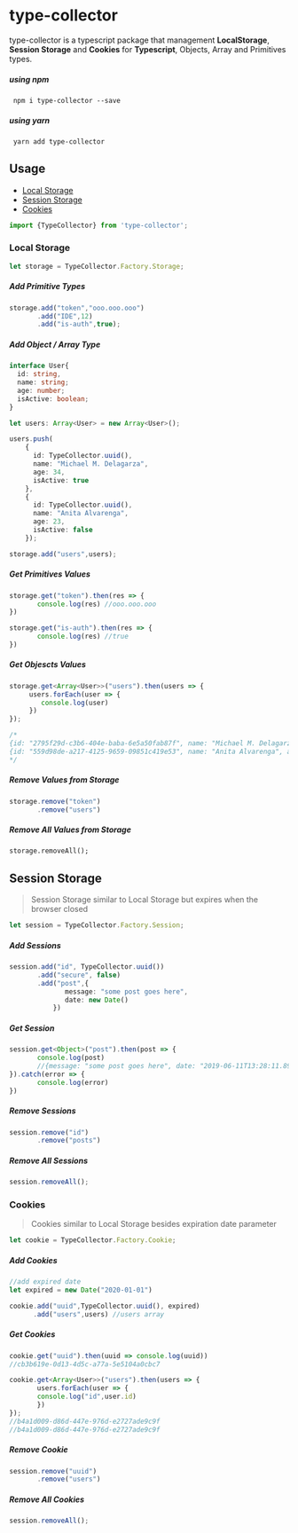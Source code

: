 # type-collector

type-collector is a typescript package that management **LocalStorage**, **Session Storage** and **Cookies** for **Typescript**, Objects, Array and Primitives types.

##### using npm
``` npm i type-collector --save```

##### using yarn
``` yarn add type-collector```

## Usage
* [Local Storage](#Local-Storage)
* [Session Storage](#Session-Storage)
* [Cookies](#cookies)

```typescript
import {TypeCollector} from 'type-collector';
```

### Local Storage
```typescript
let storage = TypeCollector.Factory.Storage;
```
##### Add Primitive Types
```typescript
storage.add("token","ooo.ooo.ooo")
       .add("IDE",12)
       .add("is-auth",true);                    
```
##### Add Object / Array Type
```typescript
interface User{
  id: string,
  name: string;
  age: number;
  isActive: boolean;
}

let users: Array<User> = new Array<User>();

users.push(
    {
      id: TypeCollector.uuid(),
      name: "Michael M. Delagarza",
      age: 34,
      isActive: true
    },
    {
      id: TypeCollector.uuid(),
      name: "Anita Alvarenga",
      age: 23,
      isActive: false
    });

storage.add("users",users);
```

##### Get Primitives Values

```typescript
storage.get("token").then(res => {
       console.log(res) //ooo.ooo.ooo
})

storage.get("is-auth").then(res => {
       console.log(res) //true
})
```
##### Get Objescts Values

```typescript
storage.get<Array<User>>("users").then(users => {
     users.forEach(user => {
        console.log(user)
     })  
});

/*
{id: "2795f29d-c3b6-404e-baba-6e5a50fab87f", name: "Michael M. Delagarza", age: 34, isActive: true}
{id: "559d98de-a217-4125-9659-09851c419e53", name: "Anita Alvarenga", age: 23, isActive: false}
*/
```

##### Remove Values from Storage

```typescript
storage.remove("token")
       .remove("users")
```
##### Remove All Values from Storage
 ```
 storage.removeAll();
 ```
## Session Storage
>Session Storage similar to Local Storage but expires when the browser closed

```typescript
let session = TypeCollector.Factory.Session;
```
##### Add Sessions
```typescript
session.add("id", TypeCollector.uuid())
       .add("secure", false)
       .add("post",{
              message: "some post goes here",
              date: new Date()
           })
```
##### Get Session
```typescript
session.get<Object>("post").then(post => {
       console.log(post)
       //{message: "some post goes here", date: "2019-06-11T13:28:11.892Z"}
}).catch(error => {
       console.log(error)
})
```
##### Remove Sessions
```typescript
session.remove("id")
       .remove("posts") 
```
##### Remove All Sessions
```typescript
session.removeAll();
```
### Cookies
>Cookies similar to Local Storage besides expiration date parameter

```typescript
let cookie = TypeCollector.Factory.Cookie;
```
##### Add Cookies
```typescript
//add expired date
let expired = new Date("2020-01-01")

cookie.add("uuid",TypeCollector.uuid(), expired)
      .add("users",users) //users array
```
##### Get Cookies
```typescript
cookie.get("uuid").then(uuid => console.log(uuid))
//cb3b619e-0d13-4d5c-a77a-5e5104a0cbc7

cookie.get<Array<User>>("users").then(users => {
       users.forEach(user => {
       console.log("id",user.id)
       })
});
//b4a1d009-d86d-447e-976d-e2727ade9c9f
//b4a1d009-d86d-447e-976d-e2727ade9c9f
```
##### Remove Cookie
```typescript
session.remove("uuid")
       .remove("users") 
```
##### Remove All Cookies
```typescript
session.removeAll();
```
